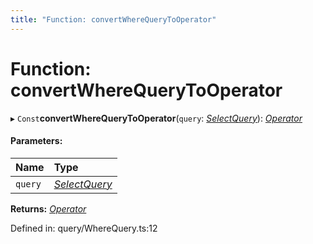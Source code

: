 ```yaml
---
title: "Function: convertWhereQueryToOperator"
---
```


# Function: convertWhereQueryToOperator

▸ `Const`**convertWhereQueryToOperator**(`query`: [*SelectQuery*](../types/selectquery.md)): [*Operator*](../interfaces/operator.md)

#### Parameters:

Name | Type |
:------ | :------ |
`query` | [*SelectQuery*](../types/selectquery.md) |

**Returns:** [*Operator*](../interfaces/operator.md)

Defined in: query/WhereQuery.ts:12
